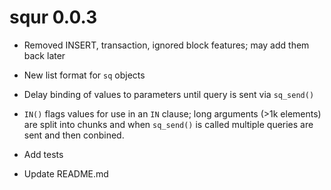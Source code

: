 # squr 0.0.3

* Removed INSERT, transaction, ignored block features; may add them back later

* New list format for `sq` objects

* Delay binding of values to parameters until query is sent via `sq_send()`

* `IN()` flags values for use in an `IN` clause; long arguments (>1k elements)
are split into chunks and when `sq_send()` is called multiple queries are sent
and then conbined.

* Add tests

* Update README.md
